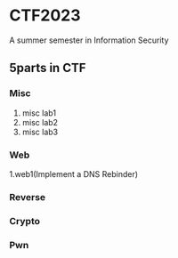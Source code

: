 # CTF2023
A summer semester in Information Security  
## 5parts in CTF
### Misc
  1. misc lab1
  2. misc lab2
  3. misc lab3
### Web
  1.web1(Implement a DNS Rebinder)
### Reverse
### Crypto
### Pwn

